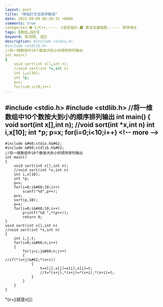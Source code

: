 ```yaml
---
layout: post
title: "用指针方法排序数组"
date: 2015-09-09 06:26:32 +0800
comments: true
categories:❸ C/C++,----- C语言指针,❺ 算法及基础题,----- 排序相关
tags: [数组,指针]
keyword: 陈浩翔, 谙忆
description: #include <stdio.h>
#include <stdlib.h>
//将一维数组中10个数按大到小的顺序排列输出
int main()
{
    void sort(int x[],int n);
    //void sort(int *x,int n)
    int i,x[10];
    int *p;
    p=x;
    for(i=0;i<10;i++) 
---
```



#include &#60;stdio.h&#62;
#include &#60;stdlib.h&#62;
//将一维数组中10个数按大到小的顺序排列输出
int main()
{
    void sort(int x[],int n);
    //void sort(int *x,int n)
    int i,x[10];
    int *p;
    p=x;
    for(i=0;i&#60;10;i++)
&#60;!-- more --&#62;
----------

```
#include &#60;stdio.h&#62;
#include &#60;stdlib.h&#62;
//将一维数组中10个数按大到小的顺序排列输出
int main()
{
    void sort(int x[],int n);
    //void sort(int *x,int n)
    int i,x[10];
    int *p;
    p=x;
    for(i=0;i&#60;10;i++)
        scanf("%d",p++);
    p=x;
    sort(p,10);
    p=x;
    for(i=0;i&#60;10;i++)
        printf("%d ",*(p++));
        return 0;
}
void sort(int x[],int n)
//void sort(int *x,int n)
{
    int i,j,t;
    for(i=0;i&#60;n;i++)
    {
        for(j=i;j&#60;n;j++)
        {
//if(*(x+j)&#62;*(x+i))
            {
                t=x[j],x[j]=x[i],x[i]=t;
                //t=*(x+j),*(x+j)=*(x+i),*(x+i)=t;
            }
        }
    }
}

```
*(x+j)就是x[j];